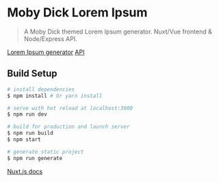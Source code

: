# Moby Dick Lorem Ipsum

> A Moby Dick themed Lorem Ipsum generator.
> Nuxt/Vue frontend & Node/Express API.


[Lorem Ipsum generator](https://moby-dick-lorem-ipsum.chris-snowden.me/)
[API](https://moby-dick-lorem-ipsum-api.chris-snowden.me/)


## Build Setup

``` bash
# install dependencies
$ npm install # Or yarn install

# serve with hot reload at localhost:3000
$ npm run dev

# build for production and launch server
$ npm run build
$ npm start

# generate static project
$ npm run generate
```
[Nuxt.js docs](https://github.com/nuxt/nuxt.js)

